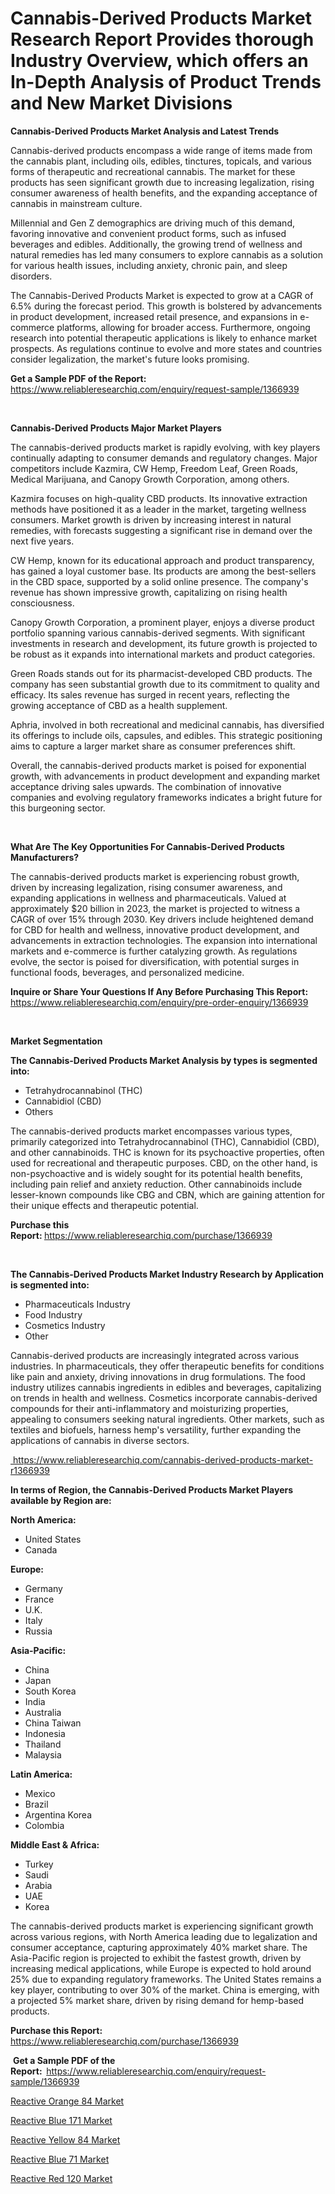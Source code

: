 <p><h1>Cannabis-Derived Products Market Research Report Provides thorough Industry Overview, which offers an In-Depth Analysis of Product Trends and New Market Divisions</h1></p><p><strong>Cannabis-Derived Products Market Analysis and Latest Trends</strong></p>
<p><p>Cannabis-derived products encompass a wide range of items made from the cannabis plant, including oils, edibles, tinctures, topicals, and various forms of therapeutic and recreational cannabis. The market for these products has seen significant growth due to increasing legalization, rising consumer awareness of health benefits, and the expanding acceptance of cannabis in mainstream culture. </p><p>Millennial and Gen Z demographics are driving much of this demand, favoring innovative and convenient product forms, such as infused beverages and edibles. Additionally, the growing trend of wellness and natural remedies has led many consumers to explore cannabis as a solution for various health issues, including anxiety, chronic pain, and sleep disorders.</p><p>The Cannabis-Derived Products Market is expected to grow at a CAGR of 6.5% during the forecast period. This growth is bolstered by advancements in product development, increased retail presence, and expansions in e-commerce platforms, allowing for broader access. Furthermore, ongoing research into potential therapeutic applications is likely to enhance market prospects. As regulations continue to evolve and more states and countries consider legalization, the market's future looks promising.</p></p>
<p><strong>Get a Sample PDF of the Report:&nbsp;</strong> <a href="https://www.reliableresearchiq.com/enquiry/request-sample/1366939?utm_campaign=103&utm_medium=2&utm_source=Github&utm_content=ia&utm_term=26122024&utm_id=cannabis-derived-products">https://www.reliableresearchiq.com/enquiry/request-sample/1366939</a></p>
<p>&nbsp;</p>
<p><strong>Cannabis-Derived Products Major Market Players</strong></p>
<p><p>The cannabis-derived products market is rapidly evolving, with key players continually adapting to consumer demands and regulatory changes. Major competitors include Kazmira, CW Hemp, Freedom Leaf, Green Roads, Medical Marijuana, and Canopy Growth Corporation, among others.</p><p>Kazmira focuses on high-quality CBD products. Its innovative extraction methods have positioned it as a leader in the market, targeting wellness consumers. Market growth is driven by increasing interest in natural remedies, with forecasts suggesting a significant rise in demand over the next five years.</p><p>CW Hemp, known for its educational approach and product transparency, has gained a loyal customer base. Its products are among the best-sellers in the CBD space, supported by a solid online presence. The company's revenue has shown impressive growth, capitalizing on rising health consciousness.</p><p>Canopy Growth Corporation, a prominent player, enjoys a diverse product portfolio spanning various cannabis-derived segments. With significant investments in research and development, its future growth is projected to be robust as it expands into international markets and product categories.</p><p>Green Roads stands out for its pharmacist-developed CBD products. The company has seen substantial growth due to its commitment to quality and efficacy. Its sales revenue has surged in recent years, reflecting the growing acceptance of CBD as a health supplement.</p><p>Aphria, involved in both recreational and medicinal cannabis, has diversified its offerings to include oils, capsules, and edibles. This strategic positioning aims to capture a larger market share as consumer preferences shift.</p><p>Overall, the cannabis-derived products market is poised for exponential growth, with advancements in product development and expanding market acceptance driving sales upwards. The combination of innovative companies and evolving regulatory frameworks indicates a bright future for this burgeoning sector.</p></p>
<p>&nbsp;</p>
<p><strong>What Are The Key Opportunities For Cannabis-Derived Products Manufacturers?</strong></p>
<p><p>The cannabis-derived products market is experiencing robust growth, driven by increasing legalization, rising consumer awareness, and expanding applications in wellness and pharmaceuticals. Valued at approximately $20 billion in 2023, the market is projected to witness a CAGR of over 15% through 2030. Key drivers include heightened demand for CBD for health and wellness, innovative product development, and advancements in extraction technologies. The expansion into international markets and e-commerce is further catalyzing growth. As regulations evolve, the sector is poised for diversification, with potential surges in functional foods, beverages, and personalized medicine. </p></p>
<p><strong>Inquire or Share Your Questions If Any Before Purchasing This Report:</strong> <a href="https://www.reliableresearchiq.com/enquiry/pre-order-enquiry/1366939?utm_campaign=103&utm_medium=2&utm_source=Github&utm_content=ia&utm_term=26122024&utm_id=cannabis-derived-products">https://www.reliableresearchiq.com/enquiry/pre-order-enquiry/1366939</a></p>
<p>&nbsp;</p>
<p><strong>Market Segmentation</strong></p>
<p><strong>The Cannabis-Derived Products Market Analysis by types is segmented into:</strong></p>
<p><ul><li>Tetrahydrocannabinol (THC)</li><li>Cannabidiol (CBD)</li><li>Others</li></ul></p>
<p><p>The cannabis-derived products market encompasses various types, primarily categorized into Tetrahydrocannabinol (THC), Cannabidiol (CBD), and other cannabinoids. THC is known for its psychoactive properties, often used for recreational and therapeutic purposes. CBD, on the other hand, is non-psychoactive and is widely sought for its potential health benefits, including pain relief and anxiety reduction. Other cannabinoids include lesser-known compounds like CBG and CBN, which are gaining attention for their unique effects and therapeutic potential.</p></p>
<p><strong>Purchase this Report:&nbsp;</strong><a href="https://www.reliableresearchiq.com/purchase/1366939?utm_campaign=103&utm_medium=2&utm_source=Github&utm_content=ia&utm_term=26122024&utm_id=cannabis-derived-products">https://www.reliableresearchiq.com/purchase/1366939</a></p>
<p>&nbsp;</p>
<p><strong>The Cannabis-Derived Products Market Industry Research by Application is segmented into:</strong></p>
<p><ul><li>Pharmaceuticals Industry</li><li>Food Industry</li><li>Cosmetics Industry</li><li>Other</li></ul></p>
<p><p>Cannabis-derived products are increasingly integrated across various industries. In pharmaceuticals, they offer therapeutic benefits for conditions like pain and anxiety, driving innovations in drug formulations. The food industry utilizes cannabis ingredients in edibles and beverages, capitalizing on trends in health and wellness. Cosmetics incorporate cannabis-derived compounds for their anti-inflammatory and moisturizing properties, appealing to consumers seeking natural ingredients. Other markets, such as textiles and biofuels, harness hemp's versatility, further expanding the applications of cannabis in diverse sectors.</p></p>
<p><a href="https://www.reliableresearchiq.com/cannabis-derived-products-market-r1366939?utm_campaign=103&utm_medium=2&utm_source=Github&utm_content=ia&utm_term=26122024&utm_id=cannabis-derived-products">&nbsp;https://www.reliableresearchiq.com/cannabis-derived-products-market-r1366939</a></p>
<p><strong>In terms of Region, the Cannabis-Derived Products Market Players available by Region are:</strong></p>
<p>
    <p> <strong> North America: </strong>
        <ul>
            <li>United States</li>
            <li>Canada</li>
        </ul>
        </p> 
    <p> <strong> Europe: </strong>
        <ul>
            <li>Germany</li>
            <li>France</li>
            <li>U.K.</li>
            <li>Italy</li>
            <li>Russia</li>
        </ul>
        </p> 
    <p> <strong> Asia-Pacific: </strong>
        <ul>
            <li>China</li>
            <li>Japan</li>
            <li>South Korea</li>
            <li>India</li>
            <li>Australia</li>
            <li>China Taiwan</li>
            <li>Indonesia</li>
            <li>Thailand</li>
            <li>Malaysia</li>
        </ul>
        </p> 
    <p> <strong> Latin America: </strong>
        <ul>
            <li>Mexico</li>
            <li>Brazil</li>
            <li>Argentina Korea</li>
            <li>Colombia</li>
        </ul>
        </p> 
    <p> <strong> Middle East & Africa: </strong>
        <ul>
            <li>Turkey</li>
            <li>Saudi</li>
            <li>Arabia</li>
            <li>UAE</li>
            <li>Korea</li>
        </ul>
    </p>
    </p>
<p><p>The cannabis-derived products market is experiencing significant growth across various regions, with North America leading due to legalization and consumer acceptance, capturing approximately 40% market share. The Asia-Pacific region is projected to exhibit the fastest growth, driven by increasing medical applications, while Europe is expected to hold around 25% due to expanding regulatory frameworks. The United States remains a key player, contributing to over 30% of the market. China is emerging, with a projected 5% market share, driven by rising demand for hemp-based products.</p></p>
<p><strong>Purchase this Report: </strong><a href="https://www.reliableresearchiq.com/purchase/1366939?utm_campaign=103&utm_medium=2&utm_source=Github&utm_content=ia&utm_term=26122024&utm_id=cannabis-derived-products">https://www.reliableresearchiq.com/purchase/1366939</a></p>
<p>&nbsp;<strong>Get a Sample PDF of the Report:&nbsp;&nbsp;</strong><a href="https://www.reliableresearchiq.com/enquiry/request-sample/1366939?utm_campaign=103&utm_medium=2&utm_source=Github&utm_content=ia&utm_term=26122024&utm_id=cannabis-derived-products">https://www.reliableresearchiq.com/enquiry/request-sample/1366939</a></p>
<p><strong></strong></p>
<p><p><a href="https://www.linkedin.com/pulse/exploring-reactive-orange-84-market-dynamics-revenue-2j99e?utm_campaign=103&utm_medium=2&utm_source=Github&utm_content=ia&utm_term=26122024&utm_id=cannabis-derived-products">Reactive Orange 84 Market</a></p><p><a href="https://www.linkedin.com/pulse/growth-insights-reactive-blue-171-market-whats-fueling-129-cagr-ohh2e?utm_campaign=103&utm_medium=2&utm_source=Github&utm_content=ia&utm_term=26122024&utm_id=cannabis-derived-products">Reactive Blue 171 Market</a></p><p><a href="https://www.linkedin.com/pulse/reactive-yellow-84-market-report-offers-financial-analysis-bzeie?utm_campaign=103&utm_medium=2&utm_source=Github&utm_content=ia&utm_term=26122024&utm_id=cannabis-derived-products">Reactive Yellow 84 Market</a></p><p><a href="https://www.linkedin.com/pulse/forecasting-future-reactive-blue-71-market-size-projected-cagr-r9lee?utm_campaign=103&utm_medium=2&utm_source=Github&utm_content=ia&utm_term=26122024&utm_id=cannabis-derived-products">Reactive Blue 71 Market</a></p><p><a href="https://www.linkedin.com/pulse/whats-powering-reactive-red-120-market-growth-insights-14-cagr-id9oe?utm_campaign=103&utm_medium=2&utm_source=Github&utm_content=ia&utm_term=26122024&utm_id=cannabis-derived-products">Reactive Red 120 Market</a></p></p>